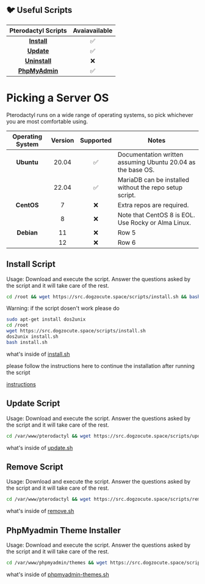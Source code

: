 ## 🐦 Useful Scripts
<!--[Github](https://github.com/Dogzocute-D-e-v/Dogzocute-Core) -->

| Pterodactyl Scripts | Avaiavailable |
|:------------:|:-------------:|
| [**Install**](https://github.com/Dogzocute-D-e-v/useful-scripts/blob/main/scripts/install.sh)  | ✅  |
| [**Update**](https://github.com/Dogzocute-D-e-v/useful-scripts/blob/main/scripts/update.sh)  | ✅  |
| [**Uninstall**](https://github.com/Dogzocute-D-e-v/useful-scripts/blob/main/scripts/remove.sh)  | ❌  |
| [**PhpMyAdmin**](https://github.com/Dogzocute-D-e-v/useful-scripts/blob/main/scripts/phpmyadmin-themes.sh)  | ✅ |

# Picking a Server OS
Pterodactyl runs on a wide range of operating systems, so pick whichever you are most comfortable using.

| Operating System | Version | Supported | Notes |
|:----------:|:-------------:|:-------------:|----------|
| **Ubuntu**   |  20.04  |✅| Documentation written assuming Ubuntu 20.04 as the base OS.    |
|| 22.04    |✅| MariaDB can be installed without the repo setup script.    |
| **CentOS**    | 7    |❌| 	Extra repos are required.    |
|| 8    |❌| Note that CentOS 8 is EOL. Use Rocky or Alma Linux.    |
| **Debian**    | 11    |❌| Row 5    |
|| 12    |❌| Row 6    |

## Install Script

Usage:
Download and execute the script. Answer the questions asked by the script and it will take care of the rest.
```bash
cd /root && wget https://src.dogzocute.space/scripts/install.sh && bash install.sh
```
Warning: if the script dosen't work please do
```bash
sudo apt-get install dos2unix
cd /root
wget https://src.dogzocute.space/scripts/install.sh
dos2unix install.sh
bash install.sh
```

what's inside of [install.sh](https://github.com/Dogzocute-D-e-v/useful-scripts/blob/main/scripts/install.sh)

please follow the instructions here to continue the installation after running the script

[instructions](https://github.com/Dogzocute-D-e-v/useful-scripts/blob/main/tutorials/install.md)

## Update Script
Usage:
Download and execute the script. Answer the questions asked by the script and it will take care of the rest.

```bash
cd /var/www/pterodactyl && wget https://src.dogzocute.space/scripts/update.sh && bash update.sh
```

what's inside of [update.sh](https://github.com/Dogzocute-D-e-v/useful-scripts/blob/main/scripts/update.sh)

## Remove Script
Usage:
Download and execute the script. Answer the questions asked by the script and it will take care of the rest.

```bash
cd /var/www/pterodactyl && wget https://src.dogzocute.space/scripts/remove.sh && bash remove.sh
```

what's inside of [remove.sh](https://github.com/Dogzocute-D-e-v/useful-scripts/blob/main/scripts/remove.sh)


## PhpMyadmin Theme Installer
Usage:
Download and execute the script. Answer the questions asked by the script and it will take care of the rest.

```bash
cd /var/www/phpmyadmin/themes && wget https://src.dogzocute.space/scripts/phpmyadmin-themes.sh && bash phpmyadmin-themes.sh
```

what's inside of [phpmyadmin-themes.sh](https://github.com/Dogzocute-D-e-v/useful-scripts/blob/main/scripts/remove.sh)
